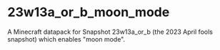 # 23w13a_or_b_moon_mode
A Minecraft datapack for Snapshot 23w13a_or_b (the 2023 April fools snapshot) which enables "moon mode".
